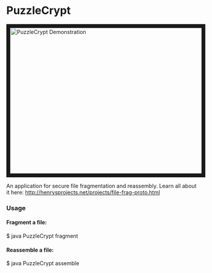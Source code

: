 # PuzzleCrypt
<a href="http://www.youtube.com/watch?feature=player_embedded&v=hrrwGcQrlok"
 target="_blank"><img src="http://img.youtube.com/vi/hrrwGcQrlok/0.jpg" 
alt="PuzzleCrypt Demonstration" width="512" height="384" border="10" /></a>

An application for secure file fragmentation and reassembly. 
Learn all about it here: http://henrysprojects.net/projects/file-frag-proto.html

### Usage  
  
#### Fragment a file:  
\$ java PuzzleCrypt fragment <target-file> <num-fragments> <reassembly-password>
  
#### Reassemble a file:  
\$ java PuzzleCrypt assemble <fragments-directory> <reassembly-password>
